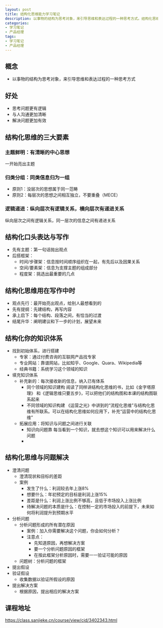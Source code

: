 ```yaml
---
layout: post
title: 结构化思维能力学习笔记
description: 以事物的结构为思考对象，来引导思维和表达过程的一种思考方式。结构化思维能够让我们思考问题更有逻辑，与人沟通更加清晰，解决问题更加有效。
categories: 
- 学习笔记
- 产品经理
tags: 
- 学习笔记
- 产品经理
---
```



## 概念
* 以事物的结构为思考对象，来引导思维和表达过程的一种思考方式

## 好处
* 思考问题更有逻辑
* 与人沟通更加清晰
* 解决问题更加有效

## 结构化思维的三大要素

### 主题鲜明：有清晰的中心思想

一开始亮出主题

### 归类分组：同类信息归为一组

* 原则1：没层次的思想属于同一范畴
* 原则2：每层次的思想之间相互独立，不要重叠（MECE）

### 逻辑递进：纵向层次有逻辑关系，横向层次有递进关系

纵向层次之间有逻辑关系，同一层次的信息之间有递进关系

## 结构化口头表达与写作
* 先有主题：第一句话抛出观点
* 后搭框架：
  * 时间/步骤架：信息按时间顺序组织在一起，有先后以及因果关系
  * 空间/要素架：信息为支撑主题的组成部分
  * 程度架：挑选出最重要的几点 
  
## 结构化思维用在写作中时
* 观点先行：最开始亮出观点，给别人最想看到的
* 先有提纲：先建结构，再写内容
* 承上启下：每个结构、段落之间，有恰当的过渡
* 结尾升华：阐明建议和下一步的计划，展望未来

## 结构化你的知识体系

* 找到初始体系，进行搭建
  * 专家：通过付费咨询的互联网产品找专家
  * 专业网站：靠谱网站，比如知乎、Google、Quara、Wikipedia等
  * 经典书籍：系统学习这个领域的知识
* 填充知识体系
  * 补充新的：每次接收新的信息，纳入已有体系
    * 同个领域的知识建构
      阅读了同样讲结构化思维的书，比如《金字塔原理》 和《逻辑思维只要五步》，可以把他们的结构图和本课的结构图联系起来
    * 不同领域的知识构建
      《运营之光》中讲到的“流程化思维”与结构化思维有所联系。可以在结构化思维如何应用下，补充“运营中的结构化思维” 
  * 拓展应用：将知识与问题之间进行关联
    * 知识向问题靠
      每当看到一个知识，就去想这个知识可以用来解决什么问题
    * 
## 结构化思维与问题解决
* 澄清问题
  * 澄清现状和目标的差距
  * 案例
    * 发生了什么：利润较去年上涨8%
    * 想要什么：年初预定的目标是利润上涨15%
    * 差距是什么：利润上涨比例不够高，且低于市场投入上涨比例
    * 待解决问题的本质是什么：在控制一定的市场投入的前提下，未来如何将利润提升到预期水平
* 分析问题
  * 分析问题形成的所有潜在原因
    * 案例：加入你需要解决这个问题，你会如何分析？
    * 注意点：
      * 先知道原因，再想解决方案
      * 要一个分析问题原因的框架
      * 在按此框架分析原因时，需要一一验证可能的原因
  * 问题树：分析问题的框架
* 提出假设
* 验证假设
  * 收集数据以验证所假设的原因
* 提出解决方案
  * 根据原因，提出相应的解决方案

## 课程地址
https://class.sanjieke.cn/course/view/cid/3402343.html

  

